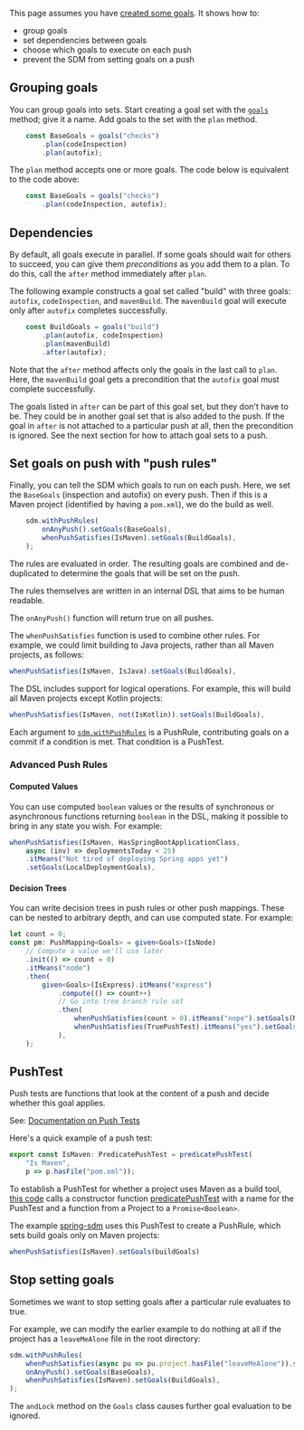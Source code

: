 This page assumes you have [created some goals][create-goals]. It shows how to:

* group goals
* set dependencies between goals
* choose which goals to execute on each push
* prevent the SDM from setting goals on a push

[create-goals]: goal.md (Goals and how to create them)

## Grouping goals

You can group goals into sets. Start creating a goal set with the [`goals`][apidoc-goalsbuilder] method; give it a name. Add goals to the set
with the `plan` method.

[apidoc-goalsbuilder]: https://atomist.github.io/sdm/modules/_api_goal_goals_.html#goals-1 (API Doc for goals builder)

```typescript
    const BaseGoals = goals("checks")
        .plan(codeInspection)
        .plan(autofix);
```

The `plan` method accepts one or more goals. The code below is equivalent to the code above:

```typescript
    const BaseGoals = goals("checks")
        .plan(codeInspection, autofix);
```

## Dependencies

By default, all goals execute in parallel. If some goals should wait for others to succeed, you can give them *preconditions* as you add them to a plan. To do this, call the `after` method immediately after `plan`.

The following example constructs a goal set called "build" with three goals: `autofix`, `codeInspection`, and `mavenBuild`.
The `mavenBuild` goal will execute only after `autofix` completes successfully.

```typescript
    const BuildGoals = goals("build")
        .plan(autofix, codeInspection)
        .plan(mavenBuild)
        .after(autofix);
```

Note that the `after` method affects only the goals in the last call to `plan`. Here, the `mavenBuild` goal gets
a precondition that the `autofix` goal must complete successfully.

The goals listed in `after` can be part of this goal set, but they don't have to be. They could be in another
goal set that is also added to the push. If the goal in `after` is not attached to a particular push at all, then the
precondition is ignored. See the next section for how to attach goal sets to a push.

## Set goals on push with "push rules"

Finally, you can tell the SDM which goals to run on each push. Here, we set the `BaseGoals` (inspection and autofix) on every push. Then if this is a Maven project (identified by having a `pom.xml`), we do the build as well.

```typescript
    sdm.withPushRules(
        onAnyPush().setGoals(BaseGoals),
        whenPushSatisfies(IsMaven).setGoals(BuildGoals),
    );
```

The rules are evaluated in order. The resulting goals are combined and de-duplicated to determine the goals
that will be set on the push.

The rules themselves are written in an internal DSL that aims to be human readable.

The `onAnyPush()` function will return true on all pushes.

The `whenPushSatisfies` function is used to combine other rules. For example, we could limit building to Java projects,
rather than all Maven projects, as follows:

```typescript
whenPushSatisfies(IsMaven, IsJava).setGoals(BuildGoals),
```

The DSL includes support for logical operations. For example, this will build all Maven projects except Kotlin projects:

```typescript
whenPushSatisfies(IsMaven, not(IsKotlin)).setGoals(BuildGoals),
```

Each argument to [`sdm.withPushRules`](https://atomist.github.io/sdm/interfaces/_api_machine_softwaredeliverymachine_.softwaredeliverymachine.html#withpushrules)
is a PushRule, contributing goals on a commit if a condition is met. That condition is a PushTest.

### Advanced Push Rules

#### Computed Values

You can use computed `boolean` values or the results of synchronous or
asynchronous functions returning `boolean` in the DSL, making it
possible to bring in any state you wish. For example:

```typescript
whenPushSatisfies(IsMaven, HasSpringBootApplicationClass,
	async (inv) => deploymentsToday < 25)
    .itMeans("Not tired of deploying Spring apps yet")
    .setGoals(LocalDeploymentGoals),
```

#### Decision Trees

You can write decision trees in push rules or other push
mappings. These can be nested to arbitrary depth, and can use computed
state. For example:

```typescript
let count = 0;
const pm: PushMapping<Goals> = given<Goals>(IsNode)
	// Compute a value we'll use later
    .init(() => count = 0)
    .itMeans("node")
    .then(
        given<Goals>(IsExpress).itMeans("express")
            .compute(() => count++)
            // Go into tree branch rule set
            .then(
                whenPushSatisfies(count > 0).itMeans("nope").setGoals(NoGoals),
				whenPushSatisfies(TruePushTest).itMeans("yes").setGoals(HttpServiceGoals),
            ),
    );
```

## PushTest

Push tests are functions that look at the content of a push and decide whether this goal applies.

See: [Documentation on Push Tests](push-test.md)

Here's a quick example of a push test:

```typescript
export const IsMaven: PredicatePushTest = predicatePushTest(
    "Is Maven",
    p => p.hasFile("pom.xml"));
```

To establish a PushTest for whether a project uses Maven as a build tool,
[this code](https://github.com/atomist/sdm-pack-spring/blob/3fcadc309231e45fa25a8ccde0cf25587ade6d71/lib/maven/pushtest/pushTests.ts#L33)
calls a constructor function
[predicatePushTest](https://atomist.github.io/sdm/modules/_api_mapping_pushtest_.html#predicatepushtest-1)
with a name for the PushTest and a function from a Project to a `Promise<Boolean>`.

The example [spring-sdm](https://github.com/atomist-seeds/spring-sdm/blob/1ab4ab06086e61f0e3395b1b7114a91a59d8939d/lib/machine/machine.ts#L84) uses this PushTest to create a PushRule, which sets build goals only on Maven projects:

```typescript
whenPushSatisfies(IsMaven).setGoals(buildGoals)
```

## Stop setting goals

Sometimes we want to stop setting goals after a particular rule evaluates to true.

For example, we can modify the earlier example to do nothing at all if the project has a `leaveMeAlone` file in the root directory:

```typescript
sdm.withPushRules(
    whenPushSatisfies(async pu => pu.project.hasFile("leaveMeAlone")).setGoals(goals("none").andLock()),
    onAnyPush().setGoals(BaseGoals),
    whenPushSatisfies(IsMaven).setGoals(BuildGoals),
);
```

The `andLock` method on the `Goals` class causes further goal evaluation to be ignored.
